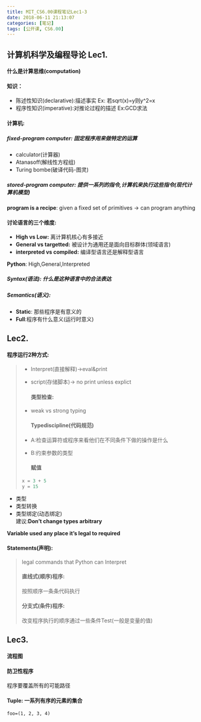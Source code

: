 ```yaml
---
title: MIT_CS6.00课程笔记Lec1-3
date: 2018-06-11 21:13:07
categories: [笔记]
tags: [公开课, CS6.00]
---
```

[](#计算机科学及编程导论-Lec1 "计算机科学及编程导论  Lec1.")计算机科学及编程导论 Lec1.
--------------------------------------------------------

#### [](#什么是计算思维-computation "什么是计算思维(computation)")什么是计算思维(computation)

#### [](#知识： "知识：")知识：

*   陈述性知识(declarative):描述事实 Ex: 若sqrt(x)=y则y^2=x
*   程序性知识(imperative):对推论过程的描述 Ex:GCD求法
<!-- more -->
#### [](#计算机 "计算机:")计算机:

##### [](#fixed-program-computer-固定程序用来做特定的运算 "fixed-program computer:  固定程序用来做特定的运算")fixed-program computer: 固定程序用来做特定的运算

*   calculator(计算器)
*   Atanasoff(解线性方程组)
*   Turing bombe(破译代码-图灵)

##### [](#stored-program-computer-提供一系列的指令-计算机来执行这些指令-现代计算机模型 "stored-program computer: 提供一系列的指令,计算机来执行这些指令(现代计算机模型)")stored-program computer: 提供一系列的指令,计算机来执行这些指令(现代计算机模型)

**program is a recipe**: given a fixed set of primitives -> can program anything

#### [](#讨论语言的三个维度 "讨论语言的三个维度:")讨论语言的三个维度:

*   **High vs Low:** 离计算机核心有多接近
*   **General vs targetted:** 被设计为通用还是面向目标群体(领域语言)
*   **interpreted vs compiled:** 编译型语言还是解释型语言

**Python**: High,General,Interpreted

##### [](#Syntax-语法-什么是这种语言中的合法表达 "Syntax(语法): 什么是这种语言中的合法表达")Syntax(语法): 什么是这种语言中的合法表达

##### [](#Semantics-语义 "Semantics(语义):")Semantics(语义):

*   **Static**: 那些程序是有意义的
*   **Full**:程序有什么意义(运行时意义)

[](#Lec2 "Lec2.")Lec2.
----------------------

#### [](#程序运行2种方式 "程序运行2种方式:")程序运行2种方式:

> *   Interpret(直接解释)->eval&print
> *   script(存储脚本)-> no print unless explict
>     
>     #### [](#类型检查 "类型检查:")类型检查:
>     
> *   weak vs strong typing
>     
>     #### [](#Typediscipline-代码规范 "Typediscipline(代码规范)")Typediscipline(代码规范)
>     
> *   A:检查运算符或程序来看他们在不同条件下做的操作是什么
> *   B:约束参数的类型
>     
>     #### [](#赋值 "赋值")赋值
> ```python
> x = 3 + 5
> y = 15
> ``` 

*   类型
*   类型转换
*   类型绑定(动态绑定)  
    建议:**Don’t change types arbitrary**

**Variable used any place it’s legal to required**

#### [](#Statements-声明 "Statements(声明):")Statements(声明):

> legal commands that Python can Interpret
> 
> #### [](#直线式-顺序-程序 "直线式(顺序)程序:")直线式(顺序)程序:
> 
> 按照顺序一条条代码执行
> 
> #### [](#分支式-条件-程序 "分支式(条件)程序:")分支式(条件)程序:
> 
> 改变程序执行的顺序通过一些条件Test(一般是变量的值)

[](#Lec3 "Lec3.")Lec3.
----------------------

#### [](#流程图 "流程图")流程图

#### [](#防卫性程序 "防卫性程序")防卫性程序

程序要覆盖所有的可能路径

#### [](#Tuple-一系列有序的元素的集合 "Tuple: 一系列有序的元素的集合")Tuple: 一系列有序的元素的集合

`foo=(1, 2, 3, 4)`